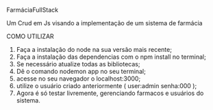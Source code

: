 FarmáciaFullStack

Um Crud em Js visando a implementação de um sistema de farmácia 

COMO UTILIZAR 


1. Faça a instalação do node na sua versão mais recente;
2. Faça a instalação das dependencias com o npm install no terminal;
3. Se necessário atualize todas as bibliotecas;
4. Dê o comando nodemon app no seu terminal;
5. acesse no seu navegador o localhost:3000;
6. utilize o usuário criado anteriormente ( user:admin senha:000 );
7. Agora é só testar livremente, gerenciando farmacos e usuários do sistema.
